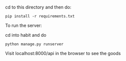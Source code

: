 cd to this directory and then do:

```
pip install -r requirements.txt
```

To run the server:

cd into habit and do

```
python manage.py runserver
```

Visit localhost:8000/api in the browser to see the goods